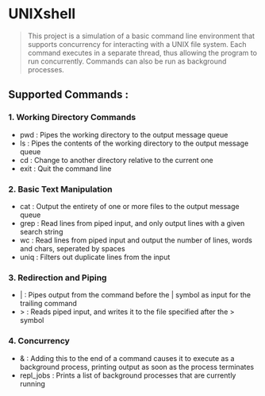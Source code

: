 # UNIXshell

> This project is a simulation of a basic command line environment that supports concurrency for interacting with a UNIX file system. 
> Each command executes in a separate thread, thus allowing the program to run concurrently. Commands can also be run as background processes.

## Supported Commands :
### 1. Working Directory Commands
  - pwd : Pipes the working directory to the output message queue
  - ls : Pipes the contents of the working directory to the output message queue
  - cd : Change to another directory relative to the current one
  - exit : Quit the command line
### 2. Basic Text Manipulation
  - cat : Output the entirety of one or more files to the output message queue
  - grep : Read lines from piped input, and only output lines with a given search string
  - wc : Read lines from piped input and output the number of lines, words and chars, seperated by spaces
  - uniq : Filters out duplicate lines from the input
### 3. Redirection and Piping
  - | : Pipes output from the command before the | symbol as input for the trailing command
  - \> : Reads piped input, and writes it to the file specified after the > symbol
### 4. Concurrency
  - & : Adding this to the end of a command causes it to execute as a background process, printing output as soon as the process terminates
  - repl_jobs : Prints a list of background processes that are currently running 
